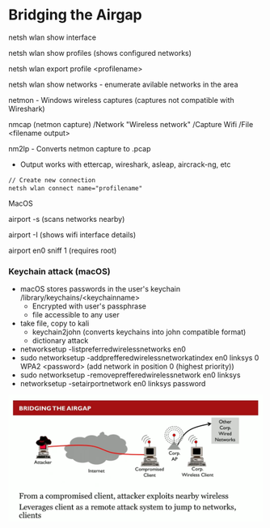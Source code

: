 # Bridging the Airgap

netsh wlan show interface

netsh wlan show profiles (shows configured networks)

netsh wlan export profile \<profilename>

netsh wlan show networks - enumerate avilable networks in the area

netmon - Windows wireless captures (captures not compatible with Wireshark)

nmcap (netmon capture) /Network "Wireless network" /Capture Wifi /File \<filename output>

nm2lp - Converts netmon capture to .pcap

* Output works with ettercap, wireshark, asleap, aircrack-ng, etc



```
// Create new connection
netsh wlan connect name="profilename"
```

MacOS

airport -s (scans networks nearby)

airport -I (shows wifi interface details)

airport en0 sniff 1 (requires root)

### Keychain attack (macOS)

* macOS stores passwords in the user's keychain /library/keychains/\<keychainname>
  * Encrypted with user's passphrase
  * file accessible to any user
* take file, copy to kali
  * keychain2john (converts keychains into john compatible format)
  * dictionary attack
* networksetup -listpreferredwirelessnetworks en0
* sudo networksetup -addprefferedwirelessnetworkatindex en0 linksys 0 WPA2 \<password> (add network in position 0 (highest priority))
* sudo networksetup -removeprefferedwirelessnetwork en0 linksys
* networksetup -setairportnetwork en0 linksys password

![](<../../.gitbook/assets/image (83).png>)

